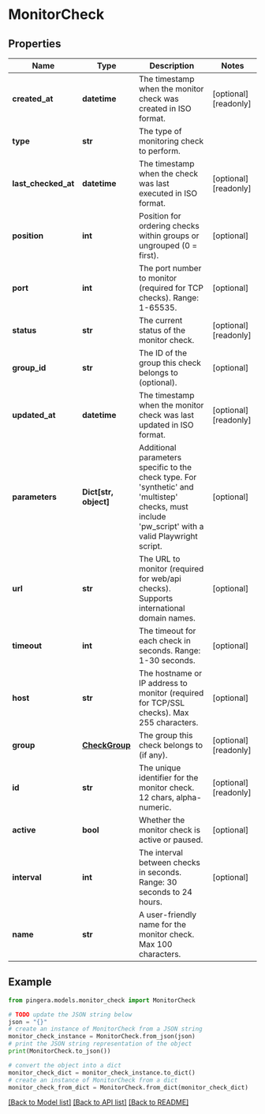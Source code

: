 # MonitorCheck


## Properties

Name | Type | Description | Notes
------------ | ------------- | ------------- | -------------
**created_at** | **datetime** | The timestamp when the monitor check was created in ISO format. | [optional] [readonly] 
**type** | **str** | The type of monitoring check to perform. | 
**last_checked_at** | **datetime** | The timestamp when the check was last executed in ISO format. | [optional] [readonly] 
**position** | **int** | Position for ordering checks within groups or ungrouped (0 &#x3D; first). | [optional] 
**port** | **int** | The port number to monitor (required for TCP checks). Range: 1-65535. | [optional] 
**status** | **str** | The current status of the monitor check. | [optional] [readonly] 
**group_id** | **str** | The ID of the group this check belongs to (optional). | [optional] 
**updated_at** | **datetime** | The timestamp when the monitor check was last updated in ISO format. | [optional] [readonly] 
**parameters** | **Dict[str, object]** | Additional parameters specific to the check type. For &#39;synthetic&#39; and &#39;multistep&#39; checks, must include &#39;pw_script&#39; with a valid Playwright script. | [optional] 
**url** | **str** | The URL to monitor (required for web/api checks). Supports international domain names. | [optional] 
**timeout** | **int** | The timeout for each check in seconds. Range: 1-30 seconds. | [optional] 
**host** | **str** | The hostname or IP address to monitor (required for TCP/SSL checks). Max 255 characters. | [optional] 
**group** | [**CheckGroup**](CheckGroup.md) | The group this check belongs to (if any). | [optional] [readonly] 
**id** | **str** | The unique identifier for the monitor check. 12 chars, alpha-numeric. | [optional] [readonly] 
**active** | **bool** | Whether the monitor check is active or paused. | [optional] 
**interval** | **int** | The interval between checks in seconds. Range: 30 seconds to 24 hours. | [optional] 
**name** | **str** | A user-friendly name for the monitor check. Max 100 characters. | 

## Example

```python
from pingera.models.monitor_check import MonitorCheck

# TODO update the JSON string below
json = "{}"
# create an instance of MonitorCheck from a JSON string
monitor_check_instance = MonitorCheck.from_json(json)
# print the JSON string representation of the object
print(MonitorCheck.to_json())

# convert the object into a dict
monitor_check_dict = monitor_check_instance.to_dict()
# create an instance of MonitorCheck from a dict
monitor_check_from_dict = MonitorCheck.from_dict(monitor_check_dict)
```
[[Back to Model list]](../README.md#documentation-for-models) [[Back to API list]](../README.md#documentation-for-api-endpoints) [[Back to README]](../README.md)



